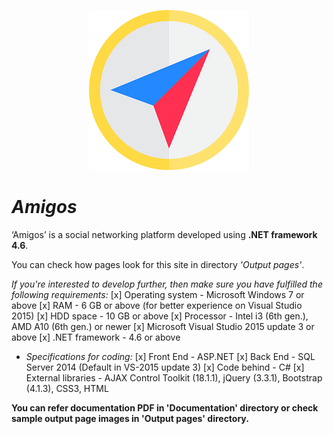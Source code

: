 <p align="center">
<img src="amigos.png" alt="Amigos"/>
</p>

# *Amigos*
‘Amigos’ is a social networking platform developed using **.NET framework 4.6**.

You can check how pages look for this site in directory *'Output pages'*.

*If you're interested to develop further, then make sure you have fulfilled the following requirements:*
[x] Operating system - Microsoft Windows 7 or above
[x] RAM - 6 GB or above (for better experience on Visual Studio 2015)
[x] HDD space - 10 GB or above
[x] Processor - Intel i3 (6th gen.), AMD A10 (6th gen.) or newer
[x] Microsoft Visual Studio 2015 update 3 or above
[x] .NET framework - 4.6 or above

- *Specifications for coding:*
[x] Front End - ASP.NET
[x] Back End - SQL Server 2014 (Default in VS-2015 update 3)
[x] Code behind - C#
[x] External libraries - AJAX Control Toolkit (18.1.1), jQuery (3.3.1), Bootstrap (4.1.3), CSS3, HTML

**You can refer documentation PDF in 'Documentation' directory or check sample output page images in 'Output pages' directory.**